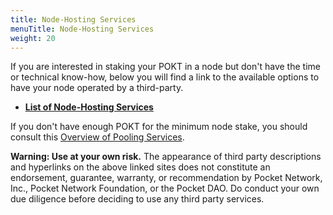 ```yaml
---
title: Node-Hosting Services
menuTitle: Node-Hosting Services
weight: 20
---
```



If you are interested in staking your POKT in a node but don't have the time or technical know-how, below you will find a link to the available options to have your node operated by a third-party.

* [**List of Node-Hosting Services**](https://forum.pokt.network/t/overview-of-node-hosting-services/366)

If you don't have enough POKT for the minimum node stake, you should consult this [Overview of Pooling Services](https://forum.pokt.network/t/overview-of-pooling-services/2437).

**Warning: Use at your own risk.** The appearance of third party descriptions and hyperlinks on the above linked sites does not constitute an endorsement, guarantee, warranty, or recommendation by Pocket Network, Inc., Pocket Network Foundation, or the Pocket DAO. Do conduct your own due diligence before deciding to use any third party services.
